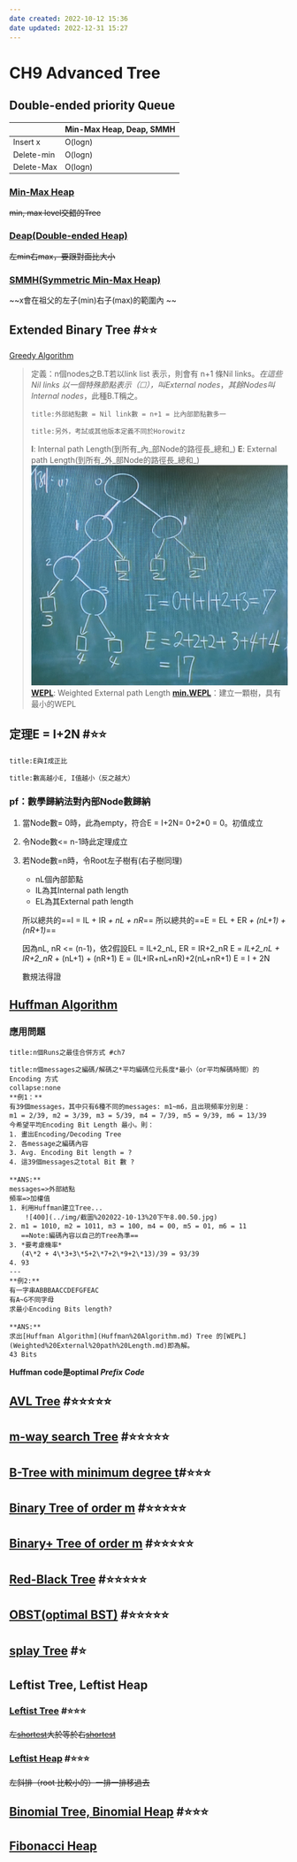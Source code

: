 ```yaml
---
date created: 2022-10-12 15:36
date updated: 2022-12-31 15:27
---
```


# CH9 Advanced Tree

## Double-ended priority Queue

|            | Min-Max Heap, Deap, SMMH |
| ---------- | ------------------------ |
| Insert x   | O(logn)                  |
| Delete-min | O(logn)                  |
| Delete-Max | O(logn)                  |

### [Min-Max Heap](Min-Max%20Heap.md) 
~~min, max level交錯的Tree~~

### [Deap(Double-ended Heap)](Deap(Double-ended%20Heap).md)
~~左min右max，要跟對面比大小~~

### [SMMH(Symmetric Min-Max Heap)](SMMH(Symmetric%20Min-Max%20Heap).md) 
~~x會在祖父的左子(min)右子(max)的範圍內 ~~

## Extended Binary Tree #⭐️⭐️

[Greedy Algorithm](../../演算法/CH3%20Dynamic%20Programming/Greedy%20Algorithm.md)

> 定義：n個nodes之B.T若以link list 表示，則會有 n+1 條Nil links。_在這些Nil links 以一個特殊節點表示（☐），叫External nodes_，_其餘Nodes叫Internal nodes_，此種B.T稱之。
>
> ```ad-note
> title:外部結點數 = Nil link數 = n+1 = 比內部節點數多一
> ```
>
> ```ad-warning
> title:另外，考試或其他版本定義不同於Horowitz
> ```
>
> **I**: Internal path Length(到所有_內_部Node的路徑長_總和_)
> **E**: External path Length(到所有_外_部Node的路徑長_總和_)
> ![250](../img/截圖%202022-10-13%20下午6.35.09.jpg)
> **[WEPL](Weighted%20External%20path%20Length.md)**: Weighted External path Length
> **[min.WEPL](min.WEPL.md)**：建立一顆樹，具有最小的WEPL

## 定理E = I+2N #⭐️⭐️

```ad-note
title:E與I成正比
```

```ad-note
title:數高越小E, I值越小（反之越大）
```

### pf：數學歸納法對內部Node數歸納

1. 當Node數= 0時，此為empty，符合E = I+2N= 0+2*0 = 0。初值成立
2. 令Node數<= n-1時此定理成立
3. 若Node數=n時，令Root左子樹有(右子樹同理)

   - nL個內部節點
   - IL為其Internal path length
   - EL為其External path length

   所以總共的==I = IL + IR _+ nL + nR_==
   所以總共的==E = EL + ER _+ (nL+1) + (nR+1)_==

   因為nL, nR <= (n-1)，依2假設EL = IL+2_nL, ER = IR+2_nR
   E = _IL+2_nL + IR+2_nR_ + (nL+1) + (nR+1)
   E = (IL+IR+nL+nR)+2(nL+nR+1)
   E = I + 2N

   數規法得證

## [Huffman Algorithm](Huffman%20Algorithm.md)

### 應用問題

```ad-example
title:n個Runs之最佳合併方式 #ch7
```

```ad-example
title:n個messages之編碼/解碼之*平均編碼位元長度*最小（or平均解碼時間）的Encoding 方式
collapse:none
**例1：**
有39個messages，其中只有6種不同的messages: m1~m6，且出現頻率分別是：
m1 = 2/39, m2 = 3/39, m3 = 5/39, m4 = 7/39, m5 = 9/39, m6 = 13/39
今希望平均Encoding Bit Length 最小。則：
1. 畫出Encoding/Decoding Tree
2. 各message之編碼內容
3. Avg. Encoding Bit length = ?
4. 這39個messages之total Bit 數 ?

**ANS:**
messages=>外部結點
頻率=>加權值
1. 利用Huffman建立Tree...
	![400](../img/截圖%202022-10-13%20下午8.00.50.jpg)
2. m1 = 1010, m2 = 1011, m3 = 100, m4 = 00, m5 = 01, m6 = 11
   ==Note:編碼內容以自己的Tree為準==
3. *要考慮機率*
   (4\*2 + 4\*3+3\*5+2\*7+2\*9+2\*13)/39 = 93/39
4. 93
--- 
**例2:**
有一字串ABBBAACCDEFGFEAC
有A~G不同字母
求最小Encoding Bits length?

**ANS:**
求出[Huffman Algorithm](Huffman%20Algorithm.md) Tree 的[WEPL](Weighted%20External%20path%20Length.md)即為解。
43 Bits
```

**Huffman code是optimal _Prefix Code_**

## [AVL Tree](AVL%20Tree.md) #⭐️⭐️⭐️⭐️⭐️

## [m-way search Tree](m-way%20search%20Tree.md) #⭐️⭐️⭐️⭐️⭐️

## [B-Tree with minimum degree t](B-Tree%20with%20minimum%20degree%20t.md)#⭐️⭐️⭐️ 

## [Binary Tree of order m](Binary%20Tree%20of%20order%20m.md) #⭐️⭐️⭐️⭐️⭐️

## [Binary+ Tree of order m](Binary+%20Tree%20of%20order%20m.md) #⭐️⭐️⭐️⭐️⭐️

## [Red-Black Tree](Red-Black%20Tree.md) #⭐️⭐️⭐️⭐️⭐️

## [OBST(optimal BST)](OBST(optimal%20BST).md) #⭐️⭐️⭐️⭐️⭐️

## [splay Tree](splay%20Tree.md) #⭐️

## Leftist Tree, Leftist Heap

### [Leftist Tree](Leftist%20Tree.md) #⭐️⭐️⭐️
~~左[shortest](shortest.md)大於等於右[shortest](shortest.md)~~

### [Leftist Heap](Leftist%20Heap.md) #⭐️⭐️⭐️

~~左斜排（root 比較小的）一排一排移過去~~

## [Binomial Tree, Binomial Heap](Binomial%20Tree,%20Binomial%20Heap.md) #⭐️⭐️⭐️

## [Fibonacci Heap](Fibonacci%20Heap.md)
